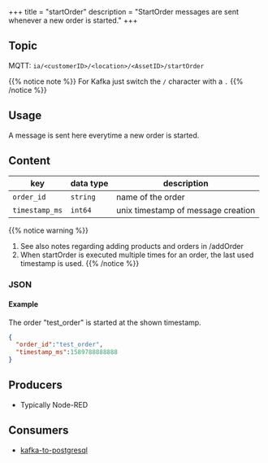 +++
title = "startOrder"
description = "StartOrder messages are sent whenever a new order is started."
+++

## Topic

MQTT: ``ia/<customerID>/<location>/<AssetID>/startOrder``

{{% notice note %}}
For Kafka just switch the `/` character with a `.`
{{% /notice %}}

## Usage

A message is sent here everytime a new order is started.

## Content

| key            | data type | description                        |
|----------------|-----------|------------------------------------|
| `order_id`     | `string`  | name of the order                  |
| `timestamp_ms` | `int64`   | unix timestamp of message creation |

{{% notice warning %}}
1. See also notes regarding adding products and orders in /addOrder
2. When startOrder is executed multiple times for an order, the last used timestamp is used.
{{% /notice %}}


### JSON

#### Example

The order "test_order" is started at the shown timestamp.

```json
{
  "order_id":"test_order",
  "timestamp_ms":1589788888888
}
```
<!---
#### Schema

```json
{
    "$schema": "http://json-schema.org/draft/2019-09/schema",
    "$id": "https://learn.umh.app/content/docs/datamodel/messages/scrapCount.json",
    "type": "object",
    "default": {},
    "title": "Root Schema",
    "required": [
        "product_id",
        "time_per_unit_in_seconds"
    ],
    "properties": {
        "product_id": {
          "type": "string",
          "default": "",
          "title": "The product id to be produced"
        },
        "time_per_unit_in_seconds": {
          "type": "number",
          "default": 0.0,
          "minimum": 0,
          "title": "The time it takes to produce one unit of the product"
        }
    },
    "examples": [
        {
            "product_id": "Beilinger 30x15",
            "time_per_unit_in_seconds": "0.2"
        },
        {
            "product_id": "Test product",
            "time_per_unit_in_seconds": "10"
        }
    ]
}
```
-->

## Producers

- Typically Node-RED

## Consumers

- [kafka-to-postgresql](/docs/core/kafka-to-postgresql)
